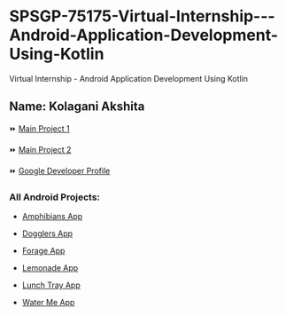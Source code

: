# SPSGP-75175-Virtual-Internship---Android-Application-Development-Using-Kotlin
Virtual Internship - Android Application Development Using Kotlin

## Name: Kolagani Akshita

⏩ [Main Project 1](https://github.com/smartinternz02/SPSGP-75175-Virtual-Internship---Android-Application-Development-Using-Kotlin/tree/main/Nearby-Places-Finder-App)

⏩ [Main Project 2](https://github.com/smartinternz02/SPSGP-75175-Virtual-Internship---Android-Application-Development-Using-Kotlin/tree/main/Grocery-App)

⏩ [Google Developer Profile](https://g.dev/KolaganiAkshita)

### All Android Projects:

* [Amphibians App](https://github.com/smartinternz02/SPSGP-75175-Virtual-Internship---Android-Application-Development-Using-Kotlin/tree/main/Amphibians-App)

* [Dogglers App](https://github.com/smartinternz02/SPSGP-75175-Virtual-Internship---Android-Application-Development-Using-Kotlin/tree/main/Dogglers-App)

* [Forage App](https://github.com/smartinternz02/SPSGP-75175-Virtual-Internship---Android-Application-Development-Using-Kotlin/tree/main/Forage-App)

* [Lemonade App](https://github.com/smartinternz02/SPSGP-75175-Virtual-Internship---Android-Application-Development-Using-Kotlin/tree/main/Lemonade-App)

* [Lunch Tray App](https://github.com/smartinternz02/SPSGP-75175-Virtual-Internship---Android-Application-Development-Using-Kotlin/tree/main/LunchTray-App)

* [Water Me App](https://github.com/smartinternz02/SPSGP-75175-Virtual-Internship---Android-Application-Development-Using-Kotlin/tree/main/WaterMe-App)


